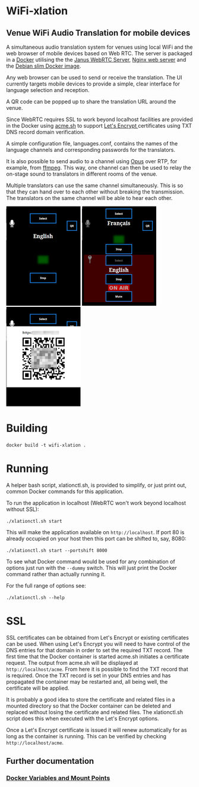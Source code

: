 # WiFi-xlation
## Venue WiFi Audio Translation for mobile devices
A simultaneous audio translation system for venues using local WiFi and the web browser of mobile devices based on Web RTC. The server is packaged in a [Docker](https://www.docker.com/) utilising the the [Janus WebRTC Server](https://github.com/meetecho/janus-gateway), [Nginx web server](https://www.nginx.com/) and the [Debian slim Docker image](https://hub.docker.com/_/debian).

Any web browser can be used to send or receive the translation. The UI currently targets mobile devices to provide a simple, clear interface for language selection and reception.

A QR code can be popped up to share the translation URL around the venue.

Since WebRTC requires SSL to work beyond localhost facilities are provided in the Docker using [acme.sh](https://github.com/acmesh-official/acme.sh) to support [Let's Encrypt ](https://letsencrypt.org/) certificates using TXT DNS record domain verification.

A simple configuration file, languages.conf, contains the names of the language channels and corresponding passwords for the translators.

It is also possible to send audio to a channel using [Opus](https://opus-codec.org/) over RTP, for example, from [ffmpeg](https://ffmpeg.org/). This way, one channel can then be used to relay the on-stage sound to translators in different rooms of the venue.

Multiple translators can use the same channel simultaneously. This is so that they can hand over to each other without breaking the transmission. The translators on the same channel will be able to hear each other.

![](src/doc/img/rx.png) ![](src/doc/img/tx.png) ![](src/doc/img/qr.png)


# Building

`docker build -t wifi-xlation .`


# Running

A helper bash script, xlationctl.sh, is provided to simplify, or just print out, common Docker commands for this application.

To run the application in localhost (WebRTC won't work beyond localhost without SSL):

`./xlationctl.sh start`

This will make the application available on `http://localhost`. If port 80 is already occupied on your host then this port can be shifted to, say, 8080:

`./xlationctl.sh start --portshift 8000`

To see what Docker command would be used for any combination of options just run with the `--dummy` switch. This will just print the Docker command rather than actually running it.

For the full range of options see:

`./xlationctl.sh --help`

# SSL
SSL certificates can be obtained from Let's Encrypt or existing certificates can be used. When using Let's Encrypt you will need to have control of the DNS entries for that domain in order to set the required TXT record. The first time that the Docker container is started acme.sh initiates a certificate request. The output from acme.sh will be displayed at `http://localhost/acme`. From here it is possible to find the TXT record that is required. Once the TXT record is set in your DNS entries and has propagated the container may be restarted and, all being well, the certificate will be applied.

It is probably a good idea to store the certificate and related files in a mounted directory so that the Docker container can be deleted and replaced without losing the certificate and related files. The xlationctl.sh script does this when executed with the Let's Encrypt options.

Once a Let's Encrypt certificate is issued it will renew automatically for as long as the container is running. This can be verified by checking `http://localhost/acme`.

## Further documentation

### [Docker Variables and Mount Points](src/doc/Docker%20variables%20and%20mount%20points.md)
